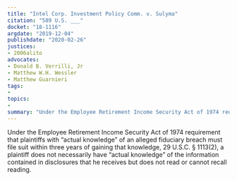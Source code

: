 ```yaml
---
title: "Intel Corp. Investment Policy Comm. v. Sulyma"
citation: "589 U.S. ___"
docket: "18-1116"
argdate: "2019-12-04"
publishdate: "2020-02-26"
justices:
- 2006alito
advocates:
- Donald B. Verrilli, Jr
- Matthew W.H. Wessler
- Matthew Guarnieri
tags:
- 
topics:
- 
summary: "Under the Employee Retirement Income Security Act of 1974 requirement that plaintiffs with “actual knowledge” of an alleged fiduciary breach must file suit within three years of gaining that knowledge, 29 U.S.C. § 1113(2), a plaintiff does not necessarily have “actual knowledge” of the information contained in disclosures that he receives but does not read or cannot recall reading."
---
```

Under the Employee Retirement Income Security Act of 1974 requirement that plaintiffs with “actual knowledge” of an alleged fiduciary breach must file suit within three years of gaining that knowledge, 29 U.S.C. § 1113(2), a plaintiff does not necessarily have “actual knowledge” of the information contained in disclosures that he receives but does not read or cannot recall reading.